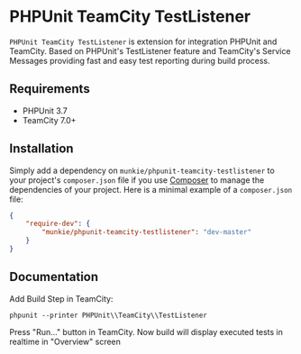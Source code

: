 PHPUnit TeamCity TestListener
========================================

`PHPUnit TeamCity TestListener` is extension for integration PHPUnit and TeamCity. Based on PHPUnit's TestListener feature and TeamCity's Service Messages providing fast and easy test reporting during build process.

Requirements
------------

* PHPUnit 3.7
* TeamCity 7.0+

Installation
------------

Simply add a dependency on `munkie/phpunit-teamcity-testlistener` to your project's `composer.json` file if you use [Composer](http://http://getcomposer.org/) to manage the dependencies of your project.
Here is a minimal example of a `composer.json` file:

```json
{
    "require-dev": {
        "munkie/phpunit-teamcity-testlistener": "dev-master"
    }
}
```

Documentation
-------------

Add Build Step in TeamCity:

    phpunit --printer PHPUnit\\TeamCity\\TestListener

Press "Run..." button in TeamCity.
Now build will display executed tests in realtime in "Overview" screen